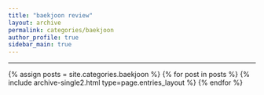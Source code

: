 ```yaml
---
title: "baekjoon review"
layout: archive
permalink: categories/baekjoon
author_profile: true
sidebar_main: true
---
```


***


{% assign posts = site.categories.baekjoon %}
{% for post in posts %} {% include archive-single2.html type=page.entries_layout %} {% endfor %}
